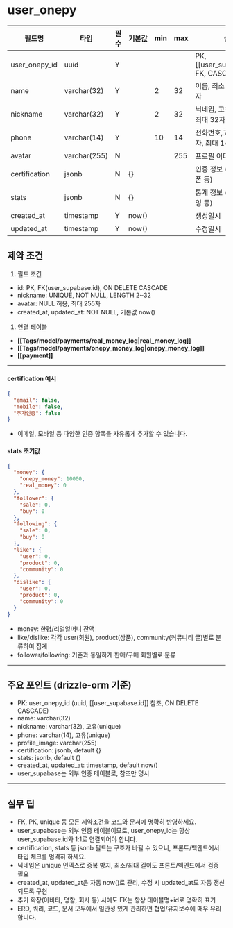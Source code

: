 # user_onepy

| 필드명           | 타입           | 필수  | 기본값   | min | max | 설명                                    |
| ------------- | ------------ | --- | ----- | --- | --- | ------------------------------------- |
| user_onepy_id | uuid         | Y   |       |     |     | PK, [[user_supabase.id]], FK, CASCADE |
| name          | varchar(32)  | Y   |       | 2   | 32  | 이름, 최소 2자, 최대 32자                     |
| nickname      | varchar(32)  | Y   |       | 2   | 32  | 닉네임, 고유, 최소 2자, 최대 32자                |
| phone         | varchar(14)  | Y   |       | 10  | 14  | 전화번호,고유, 최소 10자, 최대 14자               |
| avatar        | varchar(255) | N   |       |     | 255 | 프로필 이미지 URL                           |
| certification | jsonb        | N   | {}    |     |     | 인증 정보 (이메일, 휴대폰 등)                    |
| stats         | jsonb        | N   | {}    |     |     | 통계 정보 (팔로워, 팔로잉 등)                    |
| created_at    | timestamp  | Y   | now() |     |     | 생성일시                                  |
| updated_at    | timestamp  | Y   | now() |     |     | 수정일시                                  |

## 제약 조건

1. 필드 조건
- id: PK, FK(user_supabase.id), ON DELETE CASCADE
- nickname: UNIQUE, NOT NULL, LENGTH 2~32
- avatar: NULL 허용, 최대 255자
- created_at, updated_at: NOT NULL, 기본값 now()

1. 연결 테이블
- **[[Tags/model/payments/real_money_log|real_money_log]]**
- **[[Tags/model/payments/onepy_money_log|onepy_money_log]]**
- **[[payment]]**


---

#### certification 예시

```json
{
  "email": false,
  "mobile": false,
  "추가인증": false
}
```

- 이메일, 모바일 등 다양한 인증 항목을 자유롭게 추가할 수 있습니다.

#### stats 초기값

```json
{
  "money": {
    "onepy_money": 10000,
    "real_money": 0
  },
  "follower": {
    "sale": 0,
    "buy": 0
  },
  "following": {
    "sale": 0,
    "buy": 0
  },
  "like": {
    "user": 0,
    "product": 0,
    "community": 0
  },
  "dislike": {
    "user": 0,
    "product": 0,
    "community": 0
  }
}
```

- money: 한평/리얼얼머니 잔액
- like/dislike: 각각 user(회원), product(상품), community(커뮤니티 글)별로 분류하여 집계
- follower/following: 기존과 동일하게 판매/구매 회원별로 분류

---

## 주요 포인트 (drizzle-orm 기준)

- PK: user_onepy_id (uuid, [[user_supabase.id]] 참조, ON DELETE CASCADE)
- name: varchar(32)
- nickname: varchar(32), 고유(unique)
- phone: varchar(14), 고유(unique)
- profile_image: varchar(255)
- certification: jsonb, default {}
- stats: jsonb, default {}
- created_at, updated_at: timestamp, default now()
- user_supabase는 외부 인증 테이블로, 참조만 명시

---

## 실무 팁

- FK, PK, unique 등 모든 제약조건을 코드와 문서에 명확히 반영하세요.
- user_supabase는 외부 인증 테이블이므로, user_onepy_id는 항상 user_supabase.id와 1:1로 연결되어야 합니다.
- certification, stats 등 jsonb 필드는 구조가 바뀔 수 있으니, 프론트/백엔드에서 타입 체크를 엄격히 하세요.
- 닉네임은 unique 인덱스로 중복 방지, 최소/최대 길이도 프론트/백엔드에서 검증 필요
- created_at, updated_at은 자동 now()로 관리, 수정 시 updated_at도 자동 갱신되도록 구현
- 추가 확장(아바타, 명함, 회사 등) 시에도 FK는 항상 테이블명+id로 명확히 표기
- ERD, 쿼리, 코드, 문서 모두에서 일관성 있게 관리하면 협업/유지보수에 매우 유리합니다.
